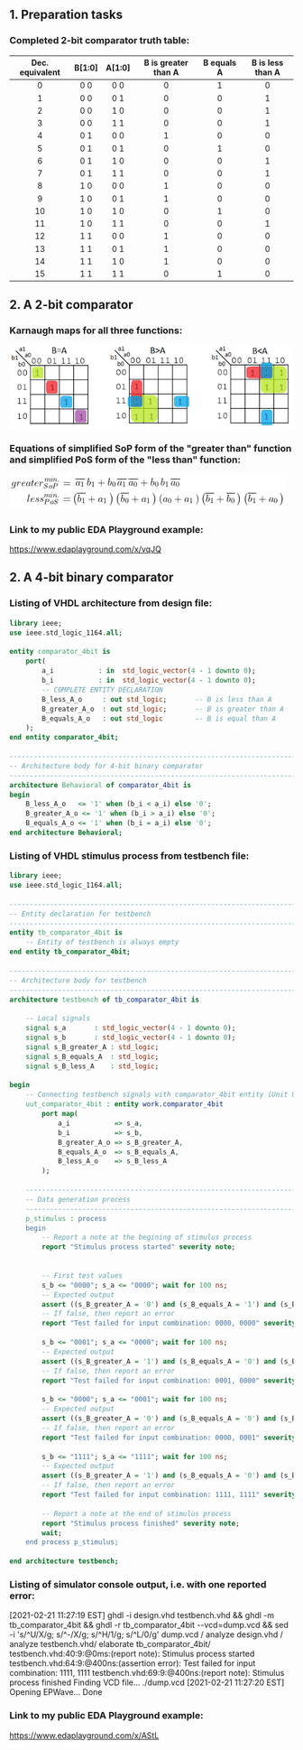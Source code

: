 ## 1. Preparation tasks
### Completed 2-bit comparator truth table:

| **Dec. equivalent** | **B[1:0]** | **A[1:0]** | **B is greater than A** | **B equals A** | **B is less than A** |
| :-: | :-: | :-: | :-: | :-: | :-: |
| 0 | 0 0 | 0 0 | 0 | 1 | 0 |
| 1 | 0 0 | 0 1 | 0 | 0 | 1 |
| 2 | 0 0 | 1 0 | 0 | 0 | 1 |
| 3 | 0 0 | 1 1 | 0 | 0 | 1 |
| 4 | 0 1 | 0 0 | 1 | 0 | 0 |
| 5 | 0 1 | 0 1 | 0 | 1 | 0 |
| 6 | 0 1 | 1 0 | 0 | 0 | 1 |
| 7 | 0 1 | 1 1 | 0 | 0 | 1 |
| 8 | 1 0 | 0 0 | 1 | 0 | 0 |
| 9 | 1 0 | 0 1 | 1 | 0 | 0 |
| 10 | 1 0 | 1 0 | 0 | 1 | 0 |
| 11 | 1 0 | 1 1 | 0 | 0 | 1 |
| 12 | 1 1 | 0 0 | 1 | 0 | 0 |
| 13 | 1 1 | 0 1 | 1 | 0 | 0 |
| 14 | 1 1 | 1 0 | 1 | 0 | 0 |
| 15 | 1 1 | 1 1 | 0 | 1 | 0 |

## 2. A 2-bit comparator
### Karnaugh maps for all three functions:
![Karnaugh maps](https://github.com/michalizn/Digital-electronics-1/blob/main/Labs/02-logic/Images/maps.png)

### Equations of simplified SoP form of the "greater than" function and simplified PoS form of the "less than" function:
![Equations](https://github.com/michalizn/Digital-electronics-1/blob/main/Labs/02-logic/Images/Equations.png)

### Link to my public EDA Playground example:
https://www.edaplayground.com/x/vqJQ

## 2. A 4-bit binary comparator

### Listing of VHDL architecture from design file:
```vhdl
library ieee;
use ieee.std_logic_1164.all;

entity comparator_4bit is
    port(
        a_i           : in  std_logic_vector(4 - 1 downto 0);
        b_i           : in  std_logic_vector(4 - 1 downto 0);
        -- COMPLETE ENTITY DECLARATION
        B_less_A_o     : out std_logic;       -- B is less than A
        B_greater_A_o  : out std_logic;       -- B is greater than A
        B_equals_A_o   : out std_logic        -- B is equal than A
    );
end entity comparator_4bit;

------------------------------------------------------------------------
-- Architecture body for 4-bit binary comparator
------------------------------------------------------------------------
architecture Behavioral of comparator_4bit is
begin
    B_less_A_o   <= '1' when (b_i < a_i) else '0';
    B_greater_A_o <= '1' when (b_i > a_i) else '0';
    B_equals_A_o <= '1' when (b_i = a_i) else '0';
end architecture Behavioral;
```

### Listing of VHDL stimulus process from testbench file:
```vhdl
library ieee;
use ieee.std_logic_1164.all;

------------------------------------------------------------------------
-- Entity declaration for testbench
------------------------------------------------------------------------
entity tb_comparator_4bit is
    -- Entity of testbench is always empty
end entity tb_comparator_4bit;

------------------------------------------------------------------------
-- Architecture body for testbench
------------------------------------------------------------------------
architecture testbench of tb_comparator_4bit is

    -- Local signals
    signal s_a       : std_logic_vector(4 - 1 downto 0);
    signal s_b       : std_logic_vector(4 - 1 downto 0);
    signal s_B_greater_A : std_logic;
    signal s_B_equals_A  : std_logic;
    signal s_B_less_A    : std_logic;

begin
    -- Connecting testbench signals with comparator_4bit entity (Unit Under Test)
    uut_comparator_4bit : entity work.comparator_4bit
        port map(
            a_i           => s_a,
            b_i           => s_b,
            B_greater_A_o => s_B_greater_A,
            B_equals_A_o  => s_B_equals_A,
            B_less_A_o    => s_B_less_A
        );

    --------------------------------------------------------------------
    -- Data generation process
    --------------------------------------------------------------------
    p_stimulus : process
    begin
        -- Report a note at the begining of stimulus process
        report "Stimulus process started" severity note;


        -- First test values
        s_b <= "0000"; s_a <= "0000"; wait for 100 ns;
        -- Expected output
        assert ((s_B_greater_A = '0') and (s_B_equals_A = '1') and (s_B_less_A = '0'))
        -- If false, then report an error
        report "Test failed for input combination: 0000, 0000" severity error;
        
        s_b <= "0001"; s_a <= "0000"; wait for 100 ns;
        -- Expected output
        assert ((s_B_greater_A = '1') and (s_B_equals_A = '0') and (s_B_less_A = '0'))
        -- If false, then report an error
        report "Test failed for input combination: 0001, 0000" severity error;
        
        s_b <= "0000"; s_a <= "0001"; wait for 100 ns;
        -- Expected output
        assert ((s_B_greater_A = '0') and (s_B_equals_A = '0') and (s_B_less_A = '1'))
        -- If false, then report an error
        report "Test failed for input combination: 0000, 0001" severity error;
        
        s_b <= "1111"; s_a <= "1111"; wait for 100 ns;
        -- Expected output
        assert ((s_B_greater_A = '1') and (s_B_equals_A = '0') and (s_B_less_A = '0'))
        -- If false, then report an error
        report "Test failed for input combination: 1111, 1111" severity error;
        
        -- Report a note at the end of stimulus process
        report "Stimulus process finished" severity note;
        wait;
    end process p_stimulus;

end architecture testbench;
```

### Listing of simulator console output, i.e. with one reported error:

[2021-02-21 11:27:19 EST] ghdl -i design.vhd testbench.vhd  && ghdl -m  tb_comparator_4bit && ghdl -r  tb_comparator_4bit   --vcd=dump.vcd && sed -i 's/^U/X/g; s/^-/X/g; s/^H/1/g; s/^L/0/g' dump.vcd / 
analyze design.vhd /
analyze testbench.vhd/
elaborate tb_comparator_4bit/
testbench.vhd:40:9:@0ms:(report note): Stimulus process started
testbench.vhd:64:9:@400ns:(assertion error): Test failed for input combination: 1111, 1111
testbench.vhd:69:9:@400ns:(report note): Stimulus process finished
Finding VCD file...
./dump.vcd
[2021-02-21 11:27:20 EST] Opening EPWave...
Done

### Link to my public EDA Playground example:

https://www.edaplayground.com/x/AStL
